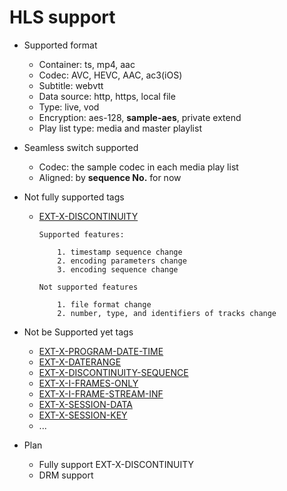 # HLS support
- Supported format
  - Container: ts, mp4, aac
  - Codec: AVC, HEVC, AAC, ac3(iOS)
  - Subtitle: webvtt
  - Data source: http, https, local file
  - Type: live, vod
  - Encryption: aes-128, **sample-aes**, private extend
  - Play list type: media and master playlist

- Seamless switch supported
  - Codec: the sample codec in each media play list
  - Aligned: by **sequence No.** for now
  
- Not fully supported tags
  - [EXT-X-DISCONTINUITY](https://tools.ietf.org/html/rfc8216#page-14)

        Supported features:

            1. timestamp sequence change
            2. encoding parameters change
            3. encoding sequence change

        Not supported features

            1. file format change
            2. number, type, and identifiers of tracks change


- Not be Supported yet tags
  - [EXT-X-PROGRAM-DATE-TIME](https://tools.ietf.org/html/rfc8216#page-18)
  - [EXT-X-DATERANGE](https://tools.ietf.org/html/rfc8216#page-18)
  - [EXT-X-DISCONTINUITY-SEQUENCE](https://tools.ietf.org/html/rfc8216#page-23)
  - [EXT-X-I-FRAMES-ONLY](https://tools.ietf.org/html/rfc8216#page-24)
  - [EXT-X-I-FRAME-STREAM-INF](https://tools.ietf.org/html/rfc8216#page-33)
  - [EXT-X-SESSION-DATA](https://tools.ietf.org/html/rfc8216#page-34)
  - [EXT-X-SESSION-KEY](https://tools.ietf.org/html/rfc8216#page-35)
  - ...

- Plan
    - Fully support EXT-X-DISCONTINUITY
    - DRM support


  
  
